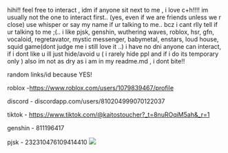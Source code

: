 hihi!! feel free to interact , idm if anyone sit next to me , i love c+h!!!! im usually not the one to interact first.. (yes, even if we are friends unless we r close) use whisper or say my name if ur talking to me.. bcz i cant rlly tell if ur talking to me ;(.. i like pjsk, genshin, wuthering waves, roblox, hsr, gfn, vocaloid, regretavator, mystic messenger, babymetal, enstars, loud house, squid game(dont judge me i still love it ..)  i have no dni anyone can interact, if i dont like u ill just hide/avoid u ( i rarely hide ppl and if i do its temporary only ) also im not as dry as i am in my readme.md , i dont bite!! 

random links/id because YES! 

roblox -https://www.roblox.com/users/1079839467/profile 


discord -
discordapp.com/users/810204999070122037


tiktok -
https://www.tiktok.com/@kaitostoucher?_t=8nuROqiM5ah&_r=1


genshin - 
811196417


pjsk -
232310476109414410
  ![](https://komarev.com/ghpvc/?username=KAITO-V1)
